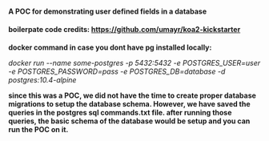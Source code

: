 #### A POC for demonstrating user defined fields in a database



#### boilerpate code credits: https://github.com/umayr/koa2-kickstarter



**docker command in case you dont have pg installed locally:**

*docker run --name some-postgres -p 5432:5432 -e POSTGRES_USER=user -e POSTGRES_PASSWORD=pass -e POSTGRES_DB=database -d postgres:10.4-alpine*



**since this was a POC, we did not have the time to create proper database migrations to setup the database schema.
However, we have saved the queries in the postgres sql commands.txt file. after running those queries, the basic
schema of the database would be setup and you can run the POC on it.**
